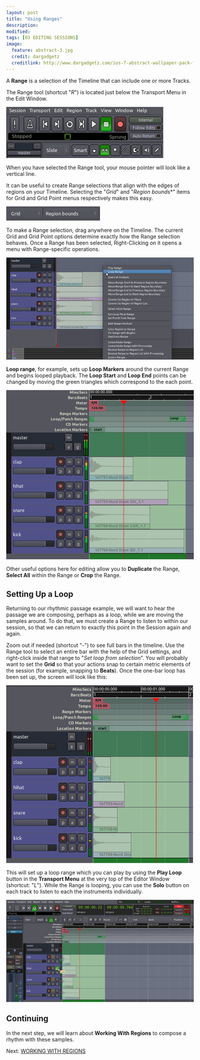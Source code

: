 ```yaml
---
layout: post
title: "Using Ranges"
description:
modified: 
tags: [03 EDITING SESSIONS]
image:
  feature: abstract-3.jpg
  credit: dargadgetz
  creditlink: http://www.dargadgetz.com/ios-7-abstract-wallpaper-pack-for-iphone-5-and-ipod-touch-retina/
---
```


A **Range** is a selection of the Timeline that can include one or more
Tracks.

The Range tool (shortcut "*R*") is located just below the
Transport Menu in the Edit Window.

![Range Tool](/images/Ardour3_Range_Tool.png) 

When you have selected the Range tool, your mouse pointer will look like a vertical line.

It can be useful to create Range selections that align with the edges of
regions on your Timeline. Selecting the "*Grid*" and "*Region bounds**"
items for Grid and Grid Point menus respectively makes this easy.

![Region Bounds](/images/Ardour3_Grid_Region_Bounds.png) 

To make a Range selection, drag anywhere on the Timeline. The current
Grid and Grid Point options determine exactly how the Range selection
behaves. Once a Range has been selected, Right-Clicking on it opens a
menu with Range-specific operations.

![Range selection](/images/Ardour3_Range_Selection_and_Menu.png) 

**Loop range**, for example, sets up **Loop Markers** around the current
Range and begins looped playback. The **Loop Start** and **Loop End**
points can be changed by moving the green triangles which correspond to
the each point.

![Range Loop](/images/Ardour3_Range_Loop.png) 

Other useful options here for editing allow you to **Duplicate** the
Range, **Select All** within the Range or **Crop** the Range.

Setting Up a Loop
-----------------

Returning to our rhythmic passage example, we will want to hear the
passage we are composing, perhaps as a loop, while we are moving the
samples around. To do that, we must create a Range to listen to within
our session, so that we can return to exactly this point in the Session
again and again.

Zoom out if needed (shortcut "*-*") to see full bars in the timeline.
Use the Range tool to select an entire bar with the help of the Grid
settings, and right-click inside that range to "*Set loop from
selection*". You will probably want to set the **Grid** so that your
actions snap to certain metric elements of the session (for example,
snapping to **Beats**). Once the one-bar loop has been set up, the
screen will look like this: 

![Bar Loop](/images/Ardour3_Range_Bar_Loop.png) 

This will set up a loop range which you can play by using the **Play
Loop** button in the **Transport Menu** at the very top of the Editor
Window (shortcut: "*L*"). While the Range is looping, you can use the
**Solo** button on each track to listen to each the instruments
individually.

![Loop Solo](/images/Ardour3_Range_One_Bar_Loop_Solo.png) 

Continuing
----------

In the next step, we will learn about **Working With Regions** to
compose a rhythm with these samples.

Next: [WORKING WITH REGIONS](/working-with-regions)
